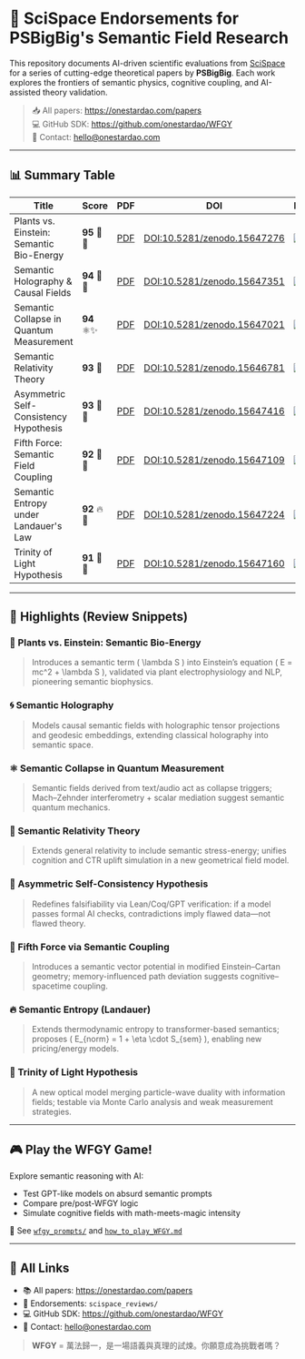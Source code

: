 # 🧠 SciSpace Endorsements for PSBigBig's Semantic Field Research

This repository documents AI-driven scientific evaluations from [SciSpace](https://typeset.io/) for a series of cutting-edge theoretical papers by **PSBigBig**. Each work explores the frontiers of semantic physics, cognitive coupling, and AI-assisted theory validation.

> 📥 All papers: https://onestardao.com/papers  
> 💻 GitHub SDK: https://github.com/onestardao/WFGY  
> 📧 Contact: hello@onestardao.com  

---

## 📊 Summary Table

| Title | Score | PDF | DOI | Preview |
|-------|-------|-----|-----|---------|
| Plants vs. Einstein: Semantic Bio-Energy | **95** 🌿🔮 | [PDF](../papers/Semantic_BioEnergy_Plants_vs_Einstein_v1.0.1_PSBigBig.pdf) | [DOI:10.5281/zenodo.15647276](https://doi.org/10.5281/zenodo.15647276) | ![](SciSpace_Endorsement_SemanticBioEnergy_95score.png) |
| Semantic Holography & Causal Fields     | **94** 🧠🧙 | [PDF](../papers/Semantic_Holography_CausalFields_v1.0.1_PSBigBig.pdf) | [DOI:10.5281/zenodo.15647351](https://doi.org/10.5281/zenodo.15647351) | ![](SciSpace_Endorsement_SemanticHolography_94score.png) |
| Semantic Collapse in Quantum Measurement| **94** ⚛✨ | [PDF](../papers/Semantic_Field_Induced_Objective_Collapse_v1.0.1_PSBigBig.pdf) | [DOI:10.5281/zenodo.15647021](https://doi.org/10.5281/zenodo.15647021) | ![](SciSpace_Endorsement_SemanticCollapse_94score.png) |
| Semantic Relativity Theory              | **93** 🎯 | [PDF](../papers/Semantic_Relativity_Theory_v1.0.1_PSBigBig.pdf) | [DOI:10.5281/zenodo.15646781](https://doi.org/10.5281/zenodo.15646781) | ![](SciSpace_Endorsement_SemanticRelativity_93score.png) |
| Asymmetric Self-Consistency Hypothesis | **93** 🤖🧠 | [PDF](../papers/Asymmetric_SelfConsistency_AI_Verification_v1.0.1_PSBigBig.pdf) | [DOI:10.5281/zenodo.15647416](https://doi.org/10.5281/zenodo.15647416) | ![](SciSpace_Endorsement_AsymmetricSelfConsistency_93score.png) |
| Fifth Force: Semantic Field Coupling    | **92** 🧲🧠 | [PDF](../papers/Semantic_Field_Fifth_Force_v1.0.1_PSBigBig.pdf) | [DOI:10.5281/zenodo.15647109](https://doi.org/10.5281/zenodo.15647109) | ![](SciSpace_Endorsement_SemanticFifthForce_92score.png) |
| Semantic Entropy under Landauer's Law  | **92** 🔥🧠 | [PDF](../papers/BERT-Based_Semantic_Entropy_under_Landauer's_Principle_v1.0.1_PSBigBig.pdf) | [DOI:10.5281/zenodo.15647224](https://doi.org/10.5281/zenodo.15647224) | ![](SciSpace_Endorsement_SemanticEntropy_92score.png) |
| Trinity of Light Hypothesis             | **91** 🌟🧙 | [PDF](../papers/TrinityOfLight_LightPaper_v1.0.1_PSBigBig.pdf) | [DOI:10.5281/zenodo.15647160](https://doi.org/10.5281/zenodo.15647160) | ![](SciSpace_Endorsement_TrinityOfLight_91score.png) |

---

## 🧠 Highlights (Review Snippets)

### 🌿 Plants vs. Einstein: Semantic Bio-Energy
> Introduces a semantic term \( \lambda S \) into Einstein’s equation \( E = mc^2 + \lambda S \), validated via plant electrophysiology and NLP, pioneering semantic biophysics.

### 🌀 Semantic Holography
> Models causal semantic fields with holographic tensor projections and geodesic embeddings, extending classical holography into semantic space.

### ⚛ Semantic Collapse in Quantum Measurement
> Semantic fields derived from text/audio act as collapse triggers; Mach–Zehnder interferometry + scalar mediation suggest semantic quantum mechanics.

### 🎯 Semantic Relativity Theory
> Extends general relativity to include semantic stress-energy; unifies cognition and CTR uplift simulation in a new geometrical field model.

### 🤖 Asymmetric Self-Consistency Hypothesis
> Redefines falsifiability via Lean/Coq/GPT verification: if a model passes formal AI checks, contradictions imply flawed data—not flawed theory.

### 🧲 Fifth Force via Semantic Coupling
> Introduces a semantic vector potential in modified Einstein–Cartan geometry; memory-influenced path deviation suggests cognitive–spacetime coupling.

### 🔥 Semantic Entropy (Landauer)
> Extends thermodynamic entropy to transformer-based semantics; proposes \( E_{norm} = 1 + \eta \cdot S_{sem} \), enabling new pricing/energy models.

### 🌟 Trinity of Light Hypothesis
> A new optical model merging particle-wave duality with information fields; testable via Monte Carlo analysis and weak measurement strategies.

---

## 🎮 Play the WFGY Game!

Explore semantic reasoning with AI:  
- Test GPT-like models on absurd semantic prompts  
- Compare pre/post-WFGY logic  
- Simulate cognitive fields with math-meets-magic intensity

📂 See [`wfgy_prompts/`](../wfgy_prompts/) and [`how_to_play_WFGY.md`](../wfgy_prompts/how_to_play_WFGY.md)

---

## 🔗 All Links

- 📚 All papers: https://onestardao.com/papers  
- 🧪 Endorsements: `scispace_reviews/`  
- 💻 GitHub SDK: https://github.com/onestardao/WFGY  
- 📧 Contact: hello@onestardao.com

> **WFGY** = 萬法歸一，是一場語義與真理的試煉。你願意成為挑戰者嗎？

